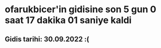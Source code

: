 # ofarukbicer'in gidisine son 5 gun 0 saat 17 dakika 01 saniye kaldi

## Gidis tarihi: 30.09.2022 :(